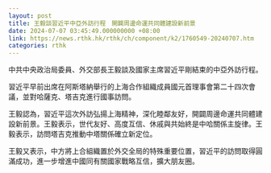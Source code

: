 ```yaml
---
layout: post
title: 王毅談習近平中亞外訪行程　開闢周邊命運共同體建設新前景
date: 2024-07-07 03:45:49.000000000 +08:00
link: https://news.rthk.hk/rthk/ch/component/k2/1760549-20240707.htm
categories: rthk
---
```


中共中央政治局委員、外交部長王毅談及國家主席習近平剛結束的中亞外訪行程。

習近平早前出席在阿斯塔納舉行的上海合作組織成員國元首理事會第二十四次會議，並對哈薩克、塔吉克進行國事訪問。

王毅認為，習近平這次外訪弘揚上海精神，深化睦鄰友好，開闢周邊命運共同體建設新前景。王毅表示，世代友好、高度互信、休戚與共始終是中哈關係主旋律。王毅表示，訪問塔吉克推動中塔關係確立新定位。

王毅又表示，中方將上合組織置於外交全局的特殊重要位置，習近平的訪問取得圓滿成功，進一步增進中國同有關國家戰略互信，擴大朋友圈。
